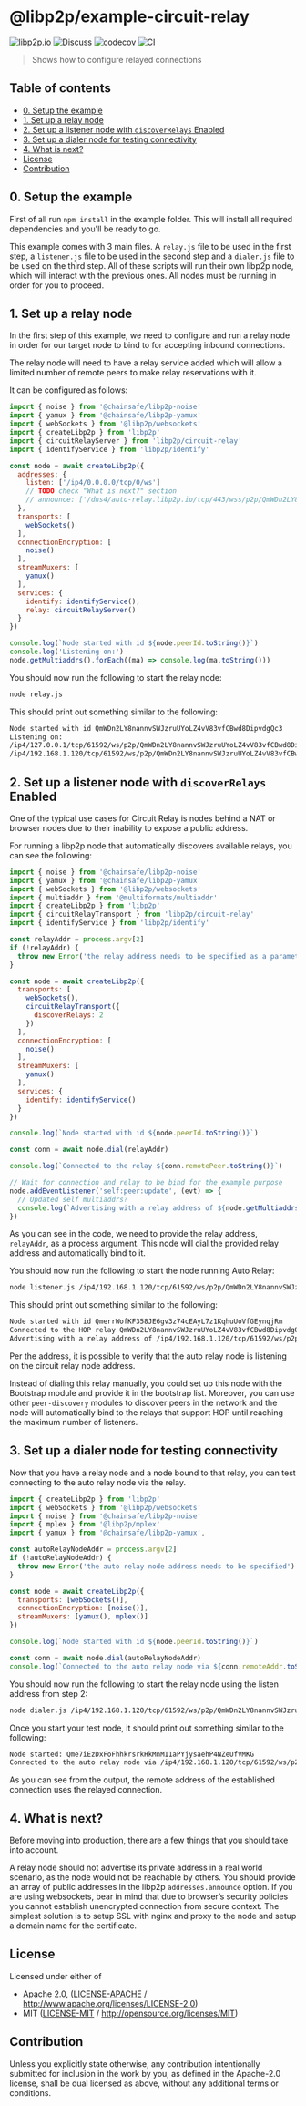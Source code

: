 # @libp2p/example-circuit-relay <!-- omit in toc -->

[![libp2p.io](https://img.shields.io/badge/project-libp2p-yellow.svg?style=flat-square)](http://libp2p.io/)
[![Discuss](https://img.shields.io/discourse/https/discuss.libp2p.io/posts.svg?style=flat-square)](https://discuss.libp2p.io)
[![codecov](https://img.shields.io/codecov/c/github/libp2p/js-libp2p.svg?style=flat-square)](https://codecov.io/gh/libp2p/js-libp2p)
[![CI](https://img.shields.io/github/actions/workflow/status/libp2p/js-libp2p/main.yml?branch=master\&style=flat-square)](https://github.com/libp2p/js-libp2p/actions/workflows/main.yml?query=branch%3Amaster)

> Shows how to configure relayed connections

## Table of contents <!-- omit in toc -->

- [0. Setup the example](#0-setup-the-example)
- [1. Set up a relay node](#1-set-up-a-relay-node)
- [2. Set up a listener node with `discoverRelays` Enabled](#2-set-up-a-listener-node-with-discoverrelays-enabled)
- [3. Set up a dialer node for testing connectivity](#3-set-up-a-dialer-node-for-testing-connectivity)
- [4. What is next?](#4-what-is-next)
- [License](#license)
- [Contribution](#contribution)

## 0. Setup the example

First of all run `npm install` in the example folder. This will install all
required dependencies and you'll be ready to go.

This example comes with 3 main files. A `relay.js` file to be used in the first
step, a `listener.js` file to be used in the second step and a `dialer.js` file
to be used on the third step. All of these scripts will run their own libp2p
node, which will interact with the previous ones. All nodes must be running in
order for you to proceed.

## 1. Set up a relay node

In the first step of this example, we need to configure and run a relay node in
order for our target node to bind to for accepting inbound connections.

The relay node will need to have a relay service added which will allow a
limited number of remote peers to make relay reservations with it.

It can be configured as follows:

```js
import { noise } from '@chainsafe/libp2p-noise'
import { yamux } from '@chainsafe/libp2p-yamux'
import { webSockets } from '@libp2p/websockets'
import { createLibp2p } from 'libp2p'
import { circuitRelayServer } from 'libp2p/circuit-relay'
import { identifyService } from 'libp2p/identify'

const node = await createLibp2p({
  addresses: {
    listen: ['/ip4/0.0.0.0/tcp/0/ws']
    // TODO check "What is next?" section
    // announce: ['/dns4/auto-relay.libp2p.io/tcp/443/wss/p2p/QmWDn2LY8nannvSWJzruUYoLZ4vV83vfCBwd8DipvdgQc3']
  },
  transports: [
    webSockets()
  ],
  connectionEncryption: [
    noise()
  ],
  streamMuxers: [
    yamux()
  ],
  services: {
    identify: identifyService(),
    relay: circuitRelayServer()
  }
})

console.log(`Node started with id ${node.peerId.toString()}`)
console.log('Listening on:')
node.getMultiaddrs().forEach((ma) => console.log(ma.toString()))
```

You should now run the following to start the relay node:

```sh
node relay.js
```

This should print out something similar to the following:

```sh
Node started with id QmWDn2LY8nannvSWJzruUYoLZ4vV83vfCBwd8DipvdgQc3
Listening on:
/ip4/127.0.0.1/tcp/61592/ws/p2p/QmWDn2LY8nannvSWJzruUYoLZ4vV83vfCBwd8DipvdgQc3
/ip4/192.168.1.120/tcp/61592/ws/p2p/QmWDn2LY8nannvSWJzruUYoLZ4vV83vfCBwd8DipvdgQc3
```

## 2. Set up a listener node with `discoverRelays` Enabled

One of the typical use cases for Circuit Relay is nodes behind a NAT or browser
nodes due to their inability to expose a public address.

For running a libp2p node that automatically discovers available relays, you can
see the following:

```js
import { noise } from '@chainsafe/libp2p-noise'
import { yamux } from '@chainsafe/libp2p-yamux'
import { webSockets } from '@libp2p/websockets'
import { multiaddr } from '@multiformats/multiaddr'
import { createLibp2p } from 'libp2p'
import { circuitRelayTransport } from 'libp2p/circuit-relay'
import { identifyService } from 'libp2p/identify'

const relayAddr = process.argv[2]
if (!relayAddr) {
  throw new Error('the relay address needs to be specified as a parameter')
}

const node = await createLibp2p({
  transports: [
    webSockets(),
    circuitRelayTransport({
      discoverRelays: 2
    })
  ],
  connectionEncryption: [
    noise()
  ],
  streamMuxers: [
    yamux()
  ],
  services: {
    identify: identifyService()
  }
})

console.log(`Node started with id ${node.peerId.toString()}`)

const conn = await node.dial(relayAddr)

console.log(`Connected to the relay ${conn.remotePeer.toString()}`)

// Wait for connection and relay to be bind for the example purpose
node.addEventListener('self:peer:update', (evt) => {
  // Updated self multiaddrs?
  console.log(`Advertising with a relay address of ${node.getMultiaddrs()[0].toString()}`)
})
```

As you can see in the code, we need to provide the relay address, `relayAddr`,
as a process argument. This node will dial the provided relay address and
automatically bind to it.

You should now run the following to start the node running Auto Relay:

```sh
node listener.js /ip4/192.168.1.120/tcp/61592/ws/p2p/QmWDn2LY8nannvSWJzruUYoLZ4vV83vfCBwd8DipvdgQc3
```

This should print out something similar to the following:

```sh
Node started with id QmerrWofKF358JE6gv3z74cEAyL7z1KqhuUoVfGEynqjRm
Connected to the HOP relay QmWDn2LY8nannvSWJzruUYoLZ4vV83vfCBwd8DipvdgQc3
Advertising with a relay address of /ip4/192.168.1.120/tcp/61592/ws/p2p/QmWDn2LY8nannvSWJzruUYoLZ4vV83vfCBwd8DipvdgQc3/p2p-circuit/p2p/QmerrWofKF358JE6gv3z74cEAyL7z1KqhuUoVfGEynqjRm
```

Per the address, it is possible to verify that the auto relay node is listening
on the circuit relay node address.

Instead of dialing this relay manually, you could set up this node with the
Bootstrap module and provide it in the bootstrap list. Moreover, you can use
other `peer-discovery` modules to discover peers in the network and the node
will automatically bind to the relays that support HOP until reaching the
maximum number of listeners.

## 3. Set up a dialer node for testing connectivity

Now that you have a relay node and a node bound to that relay, you can test
connecting to the auto relay node via the relay.

```js
import { createLibp2p } from 'libp2p'
import { webSockets } from '@libp2p/websockets'
import { noise } from '@chainsafe/libp2p-noise'
import { mplex } from '@libp2p/mplex'
import { yamux } from '@chainsafe/libp2p-yamux',

const autoRelayNodeAddr = process.argv[2]
if (!autoRelayNodeAddr) {
  throw new Error('the auto relay node address needs to be specified')
}

const node = await createLibp2p({
  transports: [webSockets()],
  connectionEncryption: [noise()],
  streamMuxers: [yamux(), mplex()]
})

console.log(`Node started with id ${node.peerId.toString()}`)

const conn = await node.dial(autoRelayNodeAddr)
console.log(`Connected to the auto relay node via ${conn.remoteAddr.toString()}`)
```

You should now run the following to start the relay node using the listen
address from step 2:

```sh
node dialer.js /ip4/192.168.1.120/tcp/61592/ws/p2p/QmWDn2LY8nannvSWJzruUYoLZ4vV83vfCBwd8DipvdgQc3
```

Once you start your test node, it should print out something similar to the
following:

```sh
Node started: Qme7iEzDxFoFhhkrsrkHkMnM11aPYjysaehP4NZeUfVMKG
Connected to the auto relay node via /ip4/192.168.1.120/tcp/61592/ws/p2p/QmWDn2LY8nannvSWJzruUYoLZ4vV83vfCBwd8DipvdgQc3/p2p-circuit/p2p/QmerrWofKF358JE6gv3z74cEAyL7z1KqhuUoVfGEynqjRm
```

As you can see from the output, the remote address of the established connection
uses the relayed connection.

## 4. What is next?

Before moving into production, there are a few things that you should take into
account.

A relay node should not advertise its private address in a real world scenario,
as the node would not be reachable by others. You should provide an array of
public addresses in the libp2p `addresses.announce` option. If you are using
websockets, bear in mind that due to browser’s security policies you cannot
establish unencrypted connection from secure context. The simplest solution is
to setup SSL with nginx and proxy to the node and setup a domain name for the
certificate.

## License

Licensed under either of

- Apache 2.0, ([LICENSE-APACHE](LICENSE-APACHE) / <http://www.apache.org/licenses/LICENSE-2.0>)
- MIT ([LICENSE-MIT](LICENSE-MIT) / <http://opensource.org/licenses/MIT>)

## Contribution

Unless you explicitly state otherwise, any contribution intentionally submitted
for inclusion in the work by you, as defined in the Apache-2.0 license, shall
be dual licensed as above, without any additional terms or conditions.
